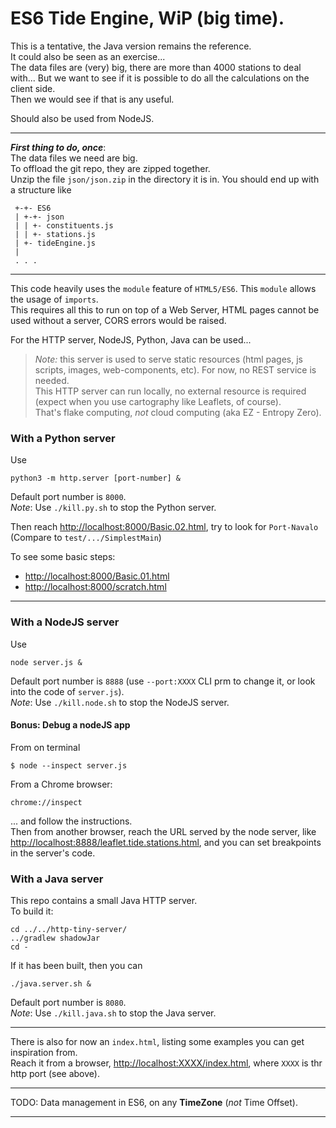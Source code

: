 # ES6 Tide Engine, WiP (big time).
This is a tentative, the Java version remains the reference.  
It could also be seen as an exercise...  
The data files are (very) big, there are more than 4000 stations to deal with... But we want to see if it is possible to
do all the calculations on the client side.  
Then we would see if that is any useful.

Should also be used from NodeJS.

---
**_First thing to do, once_**:   
The data files we need are big.  
To offload the git repo, they are zipped together.  
Unzip the file `json/json.zip` in the directory it is in. You should end up with a structure like
```
 +-+- ES6
 | +-+- json
 | | +- constituents.js
 | | +- stations.js
 | +- tideEngine.js
 |
 . . .
```
---

This code heavily uses the `module` feature of `HTML5/ES6`. 
This `module` allows the usage of `imports`.  
This requires all this to run on top of a Web Server, HTML pages cannot be used without a server,
CORS errors would be raised.

For the HTTP server, NodeJS, Python, Java can be used...
> _Note:_ this server is used to serve static resources (html pages, js scripts, images, web-components, etc).
> For now, no REST service is needed.  
> This HTTP server can run locally, no external resource is required (expect when you use cartography like Leaflets, of course).  
> That's flake computing, _not_ cloud computing (aka EZ - Entropy Zero).

### With a Python server
Use
```
python3 -m http.server [port-number] &
```
Default port number is `8000`.  
_Note_: Use `./kill.py.sh` to stop the Python server.  

Then reach <http://localhost:8000/Basic.02.html>, try to look for `Port-Navalo`  
(Compare to `test/.../SimplestMain`)

To see some basic steps:
- <http://localhost:8000/Basic.01.html>
- <http://localhost:8000/scratch.html>

---
### With a NodeJS server
Use
```
node server.js &
```
Default port number is `8888` (use `--port:XXXX` CLI prm to change it, or look into the code of `server.js`).  
_Note_: Use `./kill.node.sh` to stop the NodeJS server.

#### Bonus: Debug a nodeJS app
From on terminal
```
$ node --inspect server.js
```
From a Chrome browser:
```
chrome://inspect
```
... and follow the instructions.  
Then from another browser, reach the URL served by the node server, like <http://localhost:8888/leaflet.tide.stations.html>,
and you can set breakpoints in the server's code.

### With a Java server
This repo contains a small Java HTTP server.  
To build it:
```
cd ../../http-tiny-server/
../gradlew shadowJar
cd -
```
If it has been built, then you can 
```
./java.server.sh &
```
Default port number is `8080`.  
_Note_: Use `./kill.java.sh` to stop the Java server.

---
There is also for now an `index.html`, listing some examples you can get inspiration from.  
Reach it from a browser, <http://localhost:XXXX/index.html>, where `XXXX` is thr http port (see above).

---

TODO: Data management in ES6, on any **TimeZone** (_not_ Time Offset).

---
